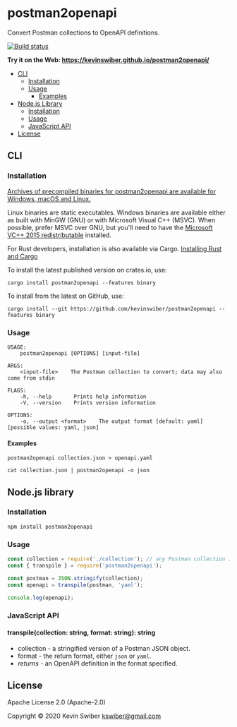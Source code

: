 # postman2openapi

Convert Postman collections to OpenAPI definitions.

[![Build status](https://github.com/kevinswiber/postman2openapi/workflows/ci/badge.svg)](https://github.com/kevinswiber/postman2openapi/actions)

**Try it on the Web: https://kevinswiber.github.io/postman2openapi/**

* [CLI](#cli)
  * [Installation](#installation)
  * [Usage](#usage)
    * [Examples](#examples)
* [Node.js Library](#nodejs-library)
  * [Installation](#installation-1)
  * [Usage](#usage-1)
  * [JavaScript API](#javascript-api)
* [License](#license)

## CLI

### Installation

[Archives of precompiled binaries for postman2openapi are available for Windows,
macOS and Linux.](https://github.com/kevinswiber/postman2openapi/releases)

Linux binaries are static executables. Windows binaries are available either as
built with MinGW (GNU) or with Microsoft Visual C++ (MSVC). When possible,
prefer MSVC over GNU, but you'll need to have the [Microsoft VC++ 2015
redistributable](https://www.microsoft.com/en-us/download/details.aspx?id=48145)
installed.

For Rust developers, installation is also available via Cargo.  [Installing Rust and Cargo](https://doc.rust-lang.org/cargo/getting-started/installation.html)

To install the latest published version on crates.io, use:

```
cargo install postman2openapi --features binary
```

To install from the latest on GitHub, use:

```
cargo install --git https://github.com/kevinswiber/postman2openapi --features binary
```

### Usage

```
USAGE:
    postman2openapi [OPTIONS] [input-file]

ARGS:
    <input-file>    The Postman collection to convert; data may also come from stdin

FLAGS:
    -h, --help       Prints help information
    -V, --version    Prints version information

OPTIONS:
    -o, --output <format>    The output format [default: yaml]  [possible values: yaml, json]
```

#### Examples

```
postman2openapi collection.json > openapi.yaml
```

```
cat collection.json | postman2openapi -o json
```

## Node.js library

### Installation

```
npm install postman2openapi
```

### Usage

```js
const collection = require('./collection'); // any Postman collection JSON file
const { transpile } = require('postman2openapi');

const postman = JSON.stringify(collection);
const openapi = transpile(postman, 'yaml');

console.log(openapi);
```

### JavaScript API

#### transpile(collection: string, format: string): string

* collection - a stringified version of a Postman JSON object.
* format - the return format, either `json` or `yaml`.
* _returns_ - an OpenAPI definition in the format specified.

## License

Apache License 2.0 (Apache-2.0)

Copyright © 2020 Kevin Swiber kswiber@gmail.com